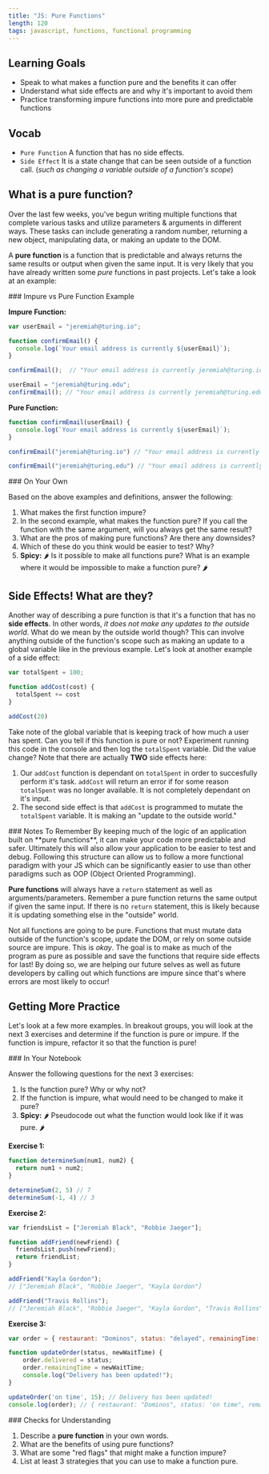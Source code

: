 ```yaml
---
title: "JS: Pure Functions"
length: 120
tags: javascript, functions, functional programming
---
```


## Learning Goals

* Speak to what makes a function pure and the benefits it can offer
* Understand what side effects are and why it's important to avoid them
* Practice transforming impure functions into more pure and predictable functions

## Vocab

- `Pure Function` A function that has no side effects.
- `Side Effect` It is a state change that can be seen outside of a function call. (*such as changing a variable outside of a function's scope*)

## What is a pure function?

Over the last few weeks, you've begun writing multiple functions that complete various tasks and utilize parameters & arguments in different ways.  These tasks can include generating a random number, returning a new object, manipulating data, or making an update to the DOM.

A **pure function** is a function that is predictable and always returns the same results or output when given the same input.  It is very likely that you have already written some *pure* functions in past projects.  Let's take a look at an example:

<section class="answer">
### Impure vs Pure Function Example

**Impure Function:**
```js
var userEmail = "jeremiah@turing.io";

function confirmEmail() {
  console.log(`Your email address is currently ${userEmail}`);
}

confirmEmail();  // "Your email address is currently jeremiah@turing.io"

userEmail = "jeremiah@turing.edu";
confirmEmail(); // "Your email address is currently jeremiah@turing.edu"
```

**Pure Function:**
```js
function confirmEmail(userEmail) {
  console.log(`Your email address is currently ${userEmail}`);
}

confirmEmail("jeremiah@turing.io") // "Your email address is currently jeremiah@turing.io"

confirmEmail("jeremiah@turing.edu") // "Your email address is currently jeremiah@turing.edu"
```
</section>

<section class="call-to-action">
### On Your Own

Based on the above examples and definitions, answer the following:

1. What makes the first function impure?
2. In the second example, what makes the function pure?  If you call the function with the same argument, will you always get the same result?
3. What are the pros of making pure functions?  Are there any downsides?
4. Which of these do you think would be easier to test?  Why?
5. **Spicy:** 🌶️ Is it possible to make all functions pure?  What is an example where it would be impossible to make a function pure? 🌶️
</section>

## Side Effects!  What are they?
Another way of describing a pure function is that it's a function that has no **side effects**.  In other words, *it does not make any updates to the outside world*.  What do we mean by the outside world though?  This can involve anything outside of the function's scope such as making an update to a global variable like in the previous example.  Let's look at another example of a side effect:

```js
var totalSpent = 100;

function addCost(cost) {
  totalSpent += cost
}

addCost(20)
```

Take note of the global variable that is keeping track of how much a user has spent.  Can you tell if this function is pure or not?  Experiment running this code in the console and then log the `totalSpent` variable.  Did the value change?  Note that there are actually **TWO** side effects here:

1. Our `addCost` function is dependant on `totalSpent` in order to succesfully perform it's task.  `addCost` will return an error if for some reason `totalSpent` was no longer available.  It is not completely dependant on it's input.
2. The second side effect is that `addCost` is programmed to mutate the `totalSpent` variable.  It is making an "update to the outside world."

<section class="note">
### Notes To Remember
By keeping much of the logic of an application built on **pure functions**, it can make your code more predictable and safer.  Ultimately this will also allow your application to be easier to test and debug.  Following this structure can allow us to follow a more functional paradigm with your JS which can be significantly easier to use than other paradigms such as OOP (Object Oriented Programming).

**Pure functions** will always have a `return` statement as well as arguments/parameters.  Remember a pure function returns the same output if given the same input.  If there is no `return` statement, this is likely because it is updating something else in the "outside" world.

Not all functions are going to be pure.  Functions that must mutate data outside of the function's scope, update the DOM, or rely on some outside source are impure.  This is *okay*.  The goal is to make as much of the program as pure as possible and save the functions that require side effects for last!  By doing so, we are helping our future selves as well as future developers by calling out which functions are impure since that's where errors are most likely to occur! 
</section>

## Getting More Practice

Let's look at a few more examples.  In breakout groups, you will look at the next 3 exercises and determine if the function is pure or impure.  If the function is impure, refactor it so that the function is pure!

<section class="call-to-action">
### In Your Notebook

Answer the following questions for the next 3 exercises:
1. Is the function pure?  Why or why not?
2. If the function is impure, what would need to be changed to make it pure?
3. **Spicy:** 🌶️ Pseudocode out what the function would look like if it was pure. 🌶️

**Exercise 1:**
```js
function determineSum(num1, num2) {
  return num1 + num2;
}

determineSum(2, 5) // 7
determineSum(-1, 4) // 3
```

**Exercise 2:**
```js
var friendsList = ["Jeremiah Black", "Robbie Jaeger"];

function addFriend(newFriend) {
  friendsList.push(newFriend);
  return friendList;
}

addFriend("Kayla Gordon");
// ["Jeremiah Black", "Robbie Jaeger", "Kayla Gordon"]

addFriend("Travis Rollins");
// ["Jeremiah Black", "Robbie Jaeger", "Kayla Gordon", "Travis Rollins"]
```

**Exercise 3:**
```js
var order = { restaurant: "Dominos", status: "delayed", remainingTime: 30 };

function updateOrder(status, newWaitTime) {
    order.delivered = status;
    order.remainingTime = newWaitTime;
    console.log("Delivery has been updated!");
}

updateOrder('on time', 15); // Delivery has been updated!
console.log(order); // { restaurant: "Dominos", status: 'on time", remainingTime: 15 }
```
</section>

<section class="checks-for-understanding">
### Checks for Understanding

1. Describe a **pure function** in your own words.
2. What are the benefits of using pure functions?  
2. What are some "red flags" that might make a function impure?
4. List at least 3 strategies that you can use to make a function pure.
</section>